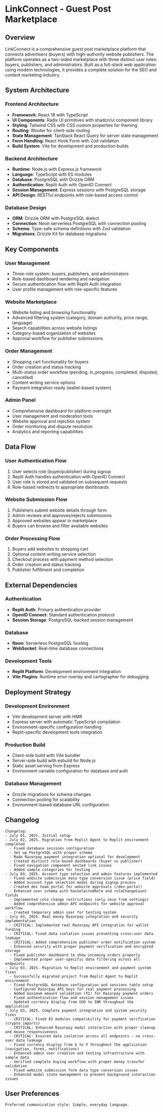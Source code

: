 # LinkConnect - Guest Post Marketplace

## Overview

LinkConnect is a comprehensive guest post marketplace platform that connects advertisers (buyers) with high-authority website publishers. The platform operates as a two-sided marketplace with three distinct user roles: buyers, publishers, and administrators. Built as a full-stack web application using modern technologies, it provides a complete solution for the SEO and content marketing industry.

## System Architecture

### Frontend Architecture
- **Framework**: React 18 with TypeScript
- **UI Components**: Radix UI primitives with shadcn/ui component library
- **Styling**: Tailwind CSS with CSS custom properties for theming
- **Routing**: Wouter for client-side routing
- **State Management**: TanStack React Query for server state management
- **Form Handling**: React Hook Form with Zod validation
- **Build System**: Vite for development and production builds

### Backend Architecture
- **Runtime**: Node.js with Express.js framework
- **Language**: TypeScript with ES modules
- **Database**: PostgreSQL with Drizzle ORM
- **Authentication**: Replit Auth with OpenID Connect
- **Session Management**: Express sessions with PostgreSQL storage
- **API Design**: RESTful endpoints with role-based access control

### Database Design
- **ORM**: Drizzle ORM with PostgreSQL dialect
- **Connection**: Neon serverless PostgreSQL with connection pooling
- **Schema**: Type-safe schema definitions with Zod validation
- **Migrations**: Drizzle Kit for database migrations

## Key Components

### User Management
- Three-role system: buyers, publishers, and administrators
- Role-based dashboard rendering and navigation
- Secure authentication flow with Replit Auth integration
- User profile management with role-specific features

### Website Marketplace
- Website listing and browsing functionality
- Advanced filtering system (category, domain authority, price range, language)
- Search capabilities across website listings
- Category-based organization of websites
- Approval workflow for publisher submissions

### Order Management
- Shopping cart functionality for buyers
- Order creation and status tracking
- Multi-status order workflow (pending, in_progress, completed, disputed, cancelled)
- Content writing service options
- Payment integration ready (wallet-based system)

### Admin Panel
- Comprehensive dashboard for platform oversight
- User management and moderation tools
- Website approval and rejection system
- Order monitoring and dispute resolution
- Analytics and reporting capabilities

## Data Flow

### User Authentication Flow
1. User selects role (buyer/publisher) during signup
2. Replit Auth handles authentication with OpenID Connect
3. User role is stored and validated on subsequent requests
4. Role-based redirects to appropriate dashboards

### Website Submission Flow
1. Publishers submit website details through form
2. Admin reviews and approves/rejects submissions
3. Approved websites appear in marketplace
4. Buyers can browse and filter available websites

### Order Processing Flow
1. Buyers add websites to shopping cart
2. Optional content writing service selection
3. Checkout process with payment method selection
4. Order creation and status tracking
5. Publisher fulfillment and completion

## External Dependencies

### Authentication
- **Replit Auth**: Primary authentication provider
- **OpenID Connect**: Standard authentication protocol
- **Session Storage**: PostgreSQL-backed session management

### Database
- **Neon**: Serverless PostgreSQL hosting
- **WebSocket**: Real-time database connections

### Development Tools
- **Replit Platform**: Development environment integration
- **Vite Plugins**: Runtime error overlay and cartographer for debugging

## Deployment Strategy

### Development Environment
- Vite development server with HMR
- Express server with automatic TypeScript compilation
- Environment-specific configuration handling
- Replit-specific development tools integration

### Production Build
- Client-side build with Vite bundler
- Server-side build with esbuild for Node.js
- Static asset serving from Express
- Environment variable configuration for database and auth

### Database Management
- Drizzle migrations for schema changes
- Connection pooling for scalability
- Environment-based database URL configuration

## Changelog

```
Changelog:
- July 01, 2025. Initial setup
- July 02, 2025. Migration from Replit Agent to Replit environment completed
  - Fixed database sessions configuration
  - Set up PostgreSQL with proper schema
  - Made Razorpay payment integration optional for development
  - Created distinct role-based dashboards (buyer vs publisher)
  - Fixed navigation component nested link issues
  - Added sample categories for testing
- July 03, 2025. Account type selection and admin features implemented
  - Fixed website submission data type conversion issue (price field)
  - Added account type selection modal during signup process
  - Created dev team portal for website approvals (/dev-portal)
  - Enhanced user schema with hasSelectedRole and roleChangeCount fields
  - Implemented role change restrictions (only once from settings)
  - Added comprehensive admin API endpoints for website approval workflow
  - Created temporary admin user for testing system
- July 03, 2025. Real money Razorpay integration and security implementation
  - CRITICAL: Implemented real Razorpay API integration for wallet funding
  - CRITICAL: Fixed data isolation issues preventing cross-user data leakage
  - CRITICAL: Added comprehensive publisher order notification system
  - Enhanced security with proper payment verification and encrypted storage
  - Fixed publisher dashboard to show incoming orders properly
  - Implemented proper user-specific data filtering across all endpoints
- July 03, 2025. Migration to Replit environment and payment system fixes
  - Successfully migrated project from Replit Agent to Replit environment
  - Fixed PostgreSQL database configuration and sessions table setup
  - Configured Razorpay API keys for real payment processing
  - Added minimum amount validation (₹1) for Razorpay payment orders
  - Fixed authentication flow and session management issues
  - Updated currency display from USD to INR throughout the application
- July 03, 2025. Complete payment integration and system security fixes
  - CRITICAL: Fixed ES modules compatibility for payment verification (crypto imports)
  - CRITICAL: Enhanced Razorpay modal interaction with proper cleanup and mouse responsiveness
  - CRITICAL: Ensured data isolation across all endpoints - no cross-user data leakage
  - Fixed currency display from $ to ₹ throughout the application (navigation, forms, notifications)
  - Enhanced admin user creation and testing infrastructure with sample data
  - Verified complete buying workflow with proper money transfer validation
  - Fixed website submission form data type conversion issues
  - Enhanced modal state management to prevent background interaction issues
```

## User Preferences

```
Preferred communication style: Simple, everyday language.
```